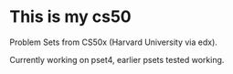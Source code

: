 This is my cs50
====

Problem Sets from CS50x (Harvard University via edx).

Currently working on pset4, earlier psets tested working.
